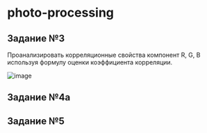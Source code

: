 # photo-processing

## Задание №3
Проанализировать корреляционные свойства компонент R, G, B используя формулу оценки коэффициента корреляции.

![image](https://github.com/ShepZer/photo-processing/assets/82727746/0c6c4759-4937-467b-82b4-ba543d3c0461)

## Задание №4а

## Задание №5

